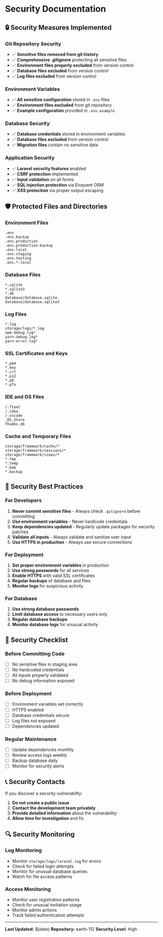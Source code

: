 # Security Documentation

## 🔒 Security Measures Implemented

### Git Repository Security
- ✅ **Sensitive files removed from git history**
- ✅ **Comprehensive .gitignore** protecting all sensitive files
- ✅ **Environment files properly excluded** from version control
- ✅ **Database files excluded** from version control
- ✅ **Log files excluded** from version control

### Environment Variables
- ✅ **All sensitive configuration** stored in `.env` files
- ✅ **Environment files excluded** from git repository
- ✅ **Example configuration** provided in `.env.example`

### Database Security
- ✅ **Database credentials** stored in environment variables
- ✅ **Database files excluded** from version control
- ✅ **Migration files** contain no sensitive data

### Application Security
- ✅ **Laravel security features** enabled
- ✅ **CSRF protection** implemented
- ✅ **Input validation** on all forms
- ✅ **SQL injection protection** via Eloquent ORM
- ✅ **XSS protection** via proper output escaping

## 🛡️ Protected Files and Directories

### Environment Files
```
.env
.env.backup
.env.production
.env.production.backup
.env.local
.env.staging
.env.testing
.env.*.local
```

### Database Files
```
*.sqlite
*.sqlite3
*.db
database/database.sqlite
database/database.sqlite3
```

### Log Files
```
*.log
storage/logs/*.log
npm-debug.log*
yarn-debug.log*
yarn-error.log*
```

### SSL Certificates and Keys
```
*.pem
*.key
*.crt
*.p12
*.p8
*.pfx
```

### IDE and OS Files
```
/.fleet
/.idea
/.vscode
.DS_Store
Thumbs.db
```

### Cache and Temporary Files
```
storage/framework/cache/*
storage/framework/sessions/*
storage/framework/views/*
*.tmp
*.temp
*.bak
*.backup
```

## 🔐 Security Best Practices

### For Developers
1. **Never commit sensitive files** - Always check `.gitignore` before committing
2. **Use environment variables** - Never hardcode credentials
3. **Keep dependencies updated** - Regularly update packages for security patches
4. **Validate all inputs** - Always validate and sanitize user input
5. **Use HTTPS in production** - Always use secure connections

### For Deployment
1. **Set proper environment variables** in production
2. **Use strong passwords** for all services
3. **Enable HTTPS** with valid SSL certificates
4. **Regular backups** of database and files
5. **Monitor logs** for suspicious activity

### For Database
1. **Use strong database passwords**
2. **Limit database access** to necessary users only
3. **Regular database backups**
4. **Monitor database logs** for unusual activity

## 🚨 Security Checklist

### Before Committing Code
- [ ] No sensitive files in staging area
- [ ] No hardcoded credentials
- [ ] All inputs properly validated
- [ ] No debug information exposed

### Before Deployment
- [ ] Environment variables set correctly
- [ ] HTTPS enabled
- [ ] Database credentials secure
- [ ] Log files not exposed
- [ ] Dependencies updated

### Regular Maintenance
- [ ] Update dependencies monthly
- [ ] Review access logs weekly
- [ ] Backup database daily
- [ ] Monitor for security alerts

## 📞 Security Contacts

If you discover a security vulnerability:
1. **Do not create a public issue**
2. **Contact the development team privately**
3. **Provide detailed information** about the vulnerability
4. **Allow time for investigation** and fix

## 🔍 Security Monitoring

### Log Monitoring
- Monitor `storage/logs/laravel.log` for errors
- Check for failed login attempts
- Monitor for unusual database queries
- Watch for file access patterns

### Access Monitoring
- Monitor user registration patterns
- Check for unusual invitation usage
- Monitor admin actions
- Track failed authentication attempts

---

**Last Updated:** $(date)
**Repository:** earth-112
**Security Level:** High 